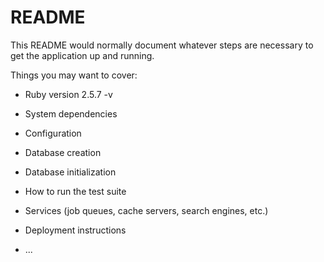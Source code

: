 # README

This README would normally document whatever steps are necessary to get the
application up and running.

Things you may want to cover:

* Ruby version
2.5.7 -v
* System dependencies

* Configuration

* Database creation

* Database initialization

* How to run the test suite

* Services (job queues, cache servers, search engines, etc.)

* Deployment instructions

* ...
